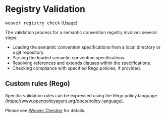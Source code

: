 # Registry Validation

<kbd>weaver registry check</kbd> ([Usage](usage.md#registry-check))

The validation process for a semantic convention registry involves several steps:
- Loading the semantic convention specifications from a local directory or a git repository.
- Parsing the loaded semantic convention specifications.
- Resolving references and extends clauses within the specifications.
- Checking compliance with specified Rego policies, if provided.


## Custom rules (Rego)

Specific validation rules can be expressed using the Rego policy language (https://www.openpolicyagent.org/docs/policy-language).

Please see [Weaver Checker](https://github.com/open-telemetry/weaver/blob/main/crates/weaver_checker/README.md) for details.
